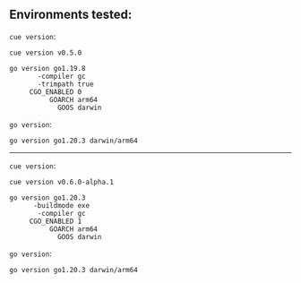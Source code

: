 ## Environments tested:

`cue version`:

```
cue version v0.5.0

go version go1.19.8
       -compiler gc
       -trimpath true
     CGO_ENABLED 0
          GOARCH arm64
            GOOS darwin
```

`go version`:

```
go version go1.20.3 darwin/arm64
```

---

`cue version`:

```
cue version v0.6.0-alpha.1

go version go1.20.3
      -buildmode exe
       -compiler gc
     CGO_ENABLED 1
          GOARCH arm64
            GOOS darwin
```

`go version`:

```
go version go1.20.3 darwin/arm64
```
